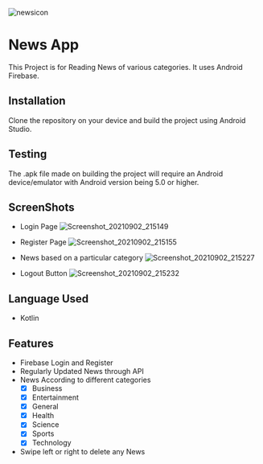 
![newsicon](https://user-images.githubusercontent.com/75535031/131881950-bc0dd8af-a918-41f2-a2ba-e2db8aa18940.png)


# News App

This Project is for Reading News of various categories.
It uses Android Firebase.



## Installation

Clone the repository on your device and build the project using Android Studio.


## Testing
The .apk file made on building the project will require an Android device/emulator with Android version being 5.0 or higher.


## ScreenShots

- Login Page
  ![Screenshot_20210902_215149](https://user-images.githubusercontent.com/75535031/131881656-460f4ee4-d12b-46c1-90dd-4a0d5c1d4e16.jpg)

- Register Page
  ![Screenshot_20210902_215155](https://user-images.githubusercontent.com/75535031/131881798-bcd46d98-67bb-4837-a208-5ecc3f90e36d.jpg)

- News based on a particular category
  ![Screenshot_20210902_215227](https://user-images.githubusercontent.com/75535031/131881841-477ef35b-66b8-4acf-bb33-fedc01177668.jpg)
- Logout Button
  ![Screenshot_20210902_215232](https://user-images.githubusercontent.com/75535031/131881886-1992f8f6-c6a7-4fb3-aa88-acc832169edd.jpg)


## Language Used

- Kotlin



## Features

- Firebase Login and Register
- Regularly Updated News through API
- News According to different categories
    - [x] Business
    - [x] Entertainment
    - [x] General
    - [x] Health
    - [x] Science
    - [x] Sports
    - [x] Technology
- Swipe left or right to delete any News
  
  